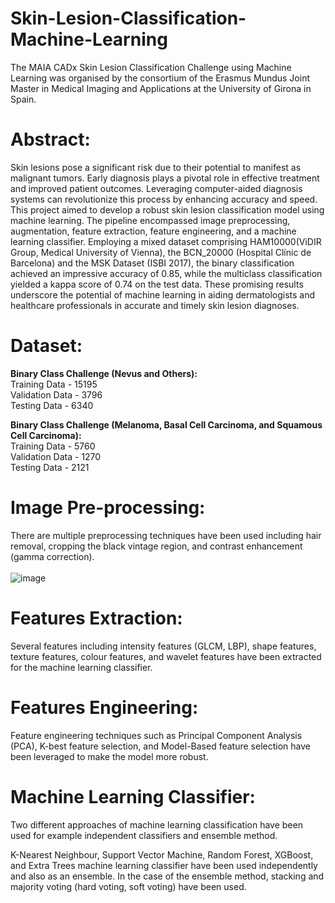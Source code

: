 # Skin-Lesion-Classification-Machine-Learning
The MAIA CADx Skin Lesion Classification Challenge using Machine Learning was organised by the consortium of the Erasmus Mundus Joint Master in Medical Imaging and Applications at the University of Girona in Spain.

# Abstract:

Skin lesions pose a significant risk due to their potential to manifest as malignant tumors. Early diagnosis plays a pivotal role in effective treatment and improved patient outcomes. Leveraging computer-aided diagnosis systems can revolutionize this process by enhancing accuracy and speed. This project aimed to develop a robust skin lesion classification model using machine learning. The pipeline encompassed image preprocessing, augmentation, feature extraction, feature engineering, and a machine learning classifier. Employing a mixed dataset comprising HAM10000(ViDIR Group, Medical University of Vienna), the BCN_20000 (Hospital Clínic de Barcelona) and the MSK Dataset (ISBI 2017), the binary classification achieved an impressive accuracy of 0.85, while the multiclass classification yielded a kappa score of 0.74 on the test data. These promising results underscore the potential of machine learning in aiding dermatologists and healthcare professionals in accurate and timely skin lesion diagnoses.

# Dataset:

**Binary Class Challenge (Nevus and Others):**
<br>Training Data   - 15195
<br>Validation Data - 3796
<br>Testing Data    - 6340

**Binary Class Challenge (Melanoma, Basal Cell Carcinoma, and Squamous Cell Carcinoma):**
<br>Training Data   - 5760
<br>Validation Data - 1270
<br>Testing Data    - 2121

# Image Pre-processing:

There are multiple preprocessing techniques have been used including hair removal, cropping the black vintage region, and contrast enhancement (gamma correction).
<br><br>
![image](https://github.com/imran-maia/Skin-Lesion-Classification-Machine-Learning/assets/122020364/1144ac95-165d-4f8c-adda-6bf5e7bbc934)




# Features Extraction:

Several features including intensity features (GLCM, LBP), shape features, texture features, colour features, and wavelet features have been extracted for the machine learning classifier.

# Features Engineering:

Feature engineering techniques such as Principal Component Analysis (PCA), K-best feature selection, and Model-Based feature selection have been leveraged to make the model more robust.

# Machine Learning Classifier:

Two different approaches of machine learning classification have been used for example independent classifiers and ensemble method. 

K-Nearest Neighbour, Support Vector Machine, Random Forest, XGBoost, and Extra Trees machine learning classifier have been used independently and also as an ensemble. In the case of the ensemble method, stacking and majority voting (hard voting, soft voting) have been used.
